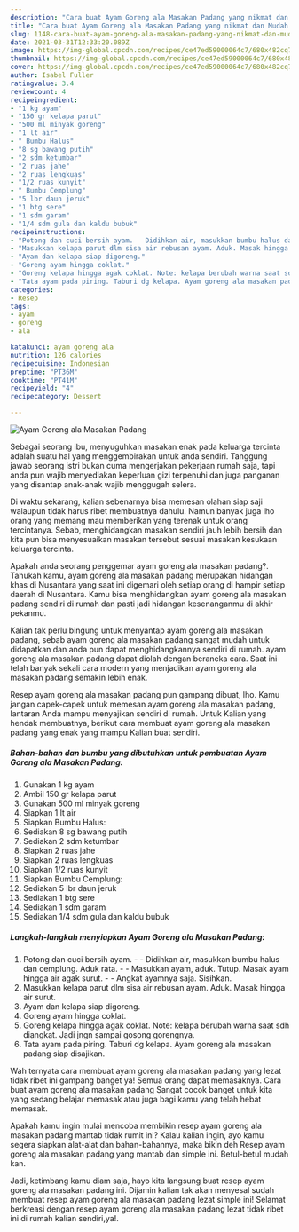```yaml
---
description: "Cara buat Ayam Goreng ala Masakan Padang yang nikmat dan Mudah Dibuat"
title: "Cara buat Ayam Goreng ala Masakan Padang yang nikmat dan Mudah Dibuat"
slug: 1148-cara-buat-ayam-goreng-ala-masakan-padang-yang-nikmat-dan-mudah-dibuat
date: 2021-03-31T12:33:20.089Z
image: https://img-global.cpcdn.com/recipes/ce47ed59000064c7/680x482cq70/ayam-goreng-ala-masakan-padang-foto-resep-utama.jpg
thumbnail: https://img-global.cpcdn.com/recipes/ce47ed59000064c7/680x482cq70/ayam-goreng-ala-masakan-padang-foto-resep-utama.jpg
cover: https://img-global.cpcdn.com/recipes/ce47ed59000064c7/680x482cq70/ayam-goreng-ala-masakan-padang-foto-resep-utama.jpg
author: Isabel Fuller
ratingvalue: 3.4
reviewcount: 4
recipeingredient:
- "1 kg ayam"
- "150 gr kelapa parut"
- "500 ml minyak goreng"
- "1 lt air"
- " Bumbu Halus"
- "8 sg bawang putih"
- "2 sdm ketumbar"
- "2 ruas jahe"
- "2 ruas lengkuas"
- "1/2 ruas kunyit"
- " Bumbu Cemplung"
- "5 lbr daun jeruk"
- "1 btg sere"
- "1 sdm garam"
- "1/4 sdm gula dan kaldu bubuk"
recipeinstructions:
- "Potong dan cuci bersih ayam.   Didihkan air, masukkan bumbu halus dan cemplung. Aduk rata.   Masukkan ayam, aduk. Tutup. Masak ayam hingga air agak surut.   Angkat ayamnya saja. Sisihkan."
- "Masukkan kelapa parut dlm sisa air rebusan ayam. Aduk. Masak hingga air surut."
- "Ayam dan kelapa siap digoreng."
- "Goreng ayam hingga coklat."
- "Goreng kelapa hingga agak coklat. Note: kelapa berubah warna saat sdh diangkat. Jadi jngn sampai gosong gorengnya."
- "Tata ayam pada piring. Taburi dg kelapa. Ayam goreng ala masakan padang siap disajikan."
categories:
- Resep
tags:
- ayam
- goreng
- ala

katakunci: ayam goreng ala 
nutrition: 126 calories
recipecuisine: Indonesian
preptime: "PT36M"
cooktime: "PT41M"
recipeyield: "4"
recipecategory: Dessert

---
```



![Ayam Goreng ala Masakan Padang](https://img-global.cpcdn.com/recipes/ce47ed59000064c7/680x482cq70/ayam-goreng-ala-masakan-padang-foto-resep-utama.jpg)

Sebagai seorang ibu, menyuguhkan masakan enak pada keluarga tercinta adalah suatu hal yang menggembirakan untuk anda sendiri. Tanggung jawab seorang istri bukan cuma mengerjakan pekerjaan rumah saja, tapi anda pun wajib menyediakan keperluan gizi terpenuhi dan juga panganan yang disantap anak-anak wajib menggugah selera.

Di waktu  sekarang, kalian sebenarnya bisa memesan olahan siap saji walaupun tidak harus ribet membuatnya dahulu. Namun banyak juga lho orang yang memang mau memberikan yang terenak untuk orang tercintanya. Sebab, menghidangkan masakan sendiri jauh lebih bersih dan kita pun bisa menyesuaikan masakan tersebut sesuai masakan kesukaan keluarga tercinta. 



Apakah anda seorang penggemar ayam goreng ala masakan padang?. Tahukah kamu, ayam goreng ala masakan padang merupakan hidangan khas di Nusantara yang saat ini digemari oleh setiap orang di hampir setiap daerah di Nusantara. Kamu bisa menghidangkan ayam goreng ala masakan padang sendiri di rumah dan pasti jadi hidangan kesenanganmu di akhir pekanmu.

Kalian tak perlu bingung untuk menyantap ayam goreng ala masakan padang, sebab ayam goreng ala masakan padang sangat mudah untuk didapatkan dan anda pun dapat menghidangkannya sendiri di rumah. ayam goreng ala masakan padang dapat diolah dengan beraneka cara. Saat ini telah banyak sekali cara modern yang menjadikan ayam goreng ala masakan padang semakin lebih enak.

Resep ayam goreng ala masakan padang pun gampang dibuat, lho. Kamu jangan capek-capek untuk memesan ayam goreng ala masakan padang, lantaran Anda mampu menyajikan sendiri di rumah. Untuk Kalian yang hendak membuatnya, berikut cara membuat ayam goreng ala masakan padang yang enak yang mampu Kalian buat sendiri.

<!--inarticleads1-->

##### Bahan-bahan dan bumbu yang dibutuhkan untuk pembuatan Ayam Goreng ala Masakan Padang:

1. Gunakan 1 kg ayam
1. Ambil 150 gr kelapa parut
1. Gunakan 500 ml minyak goreng
1. Siapkan 1 lt air
1. Siapkan  Bumbu Halus:
1. Sediakan 8 sg bawang putih
1. Sediakan 2 sdm ketumbar
1. Siapkan 2 ruas jahe
1. Siapkan 2 ruas lengkuas
1. Siapkan 1/2 ruas kunyit
1. Siapkan  Bumbu Cemplung:
1. Sediakan 5 lbr daun jeruk
1. Sediakan 1 btg sere
1. Sediakan 1 sdm garam
1. Sediakan 1/4 sdm gula dan kaldu bubuk




<!--inarticleads2-->

##### Langkah-langkah menyiapkan Ayam Goreng ala Masakan Padang:

1. Potong dan cuci bersih ayam.  -  - Didihkan air, masukkan bumbu halus dan cemplung. Aduk rata.  -  - Masukkan ayam, aduk. Tutup. Masak ayam hingga air agak surut.  -  - Angkat ayamnya saja. Sisihkan.
1. Masukkan kelapa parut dlm sisa air rebusan ayam. Aduk. Masak hingga air surut.
1. Ayam dan kelapa siap digoreng.
1. Goreng ayam hingga coklat.
1. Goreng kelapa hingga agak coklat. Note: kelapa berubah warna saat sdh diangkat. Jadi jngn sampai gosong gorengnya.
1. Tata ayam pada piring. Taburi dg kelapa. Ayam goreng ala masakan padang siap disajikan.




Wah ternyata cara membuat ayam goreng ala masakan padang yang lezat tidak ribet ini gampang banget ya! Semua orang dapat memasaknya. Cara buat ayam goreng ala masakan padang Sangat cocok banget untuk kita yang sedang belajar memasak atau juga bagi kamu yang telah hebat memasak.

Apakah kamu ingin mulai mencoba membikin resep ayam goreng ala masakan padang mantab tidak rumit ini? Kalau kalian ingin, ayo kamu segera siapkan alat-alat dan bahan-bahannya, maka bikin deh Resep ayam goreng ala masakan padang yang mantab dan simple ini. Betul-betul mudah kan. 

Jadi, ketimbang kamu diam saja, hayo kita langsung buat resep ayam goreng ala masakan padang ini. Dijamin kalian tak akan menyesal sudah membuat resep ayam goreng ala masakan padang lezat simple ini! Selamat berkreasi dengan resep ayam goreng ala masakan padang lezat tidak ribet ini di rumah kalian sendiri,ya!.


